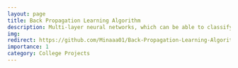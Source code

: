 ```yaml
---
layout: page
title: Back Propagation Learning Algorithm
description: Multi-layer neural networks, which can be able to classify a stream of input data to one of a set of predefined classes.
img:
redirect: https://github.com/Minaaa01/Back-Propagation-Learning-Algorithm
importance: 1
category: College Projects
---
```

